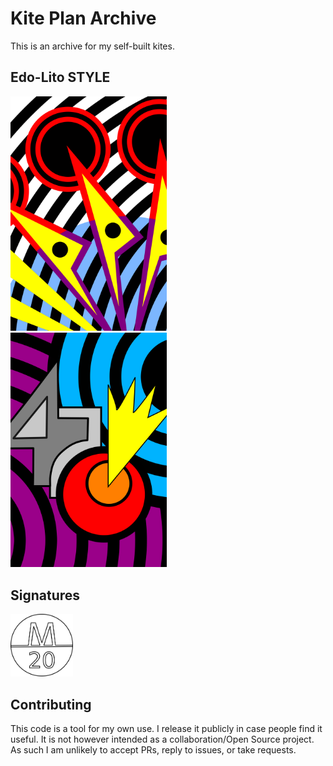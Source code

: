 # **Kite Plan Archive**

This is an archive for my self-built kites.

## **Edo-Lito STYLE**

<img src="./edolito-2/edo-art-2.png" alt="drawing" width="250"/> &nbsp;&nbsp;&nbsp;&nbsp;
<img src="./edolito-3/edo-art-3.png" alt="drawing" width="250"/>

## **Signatures**

<img src="./sign.png" alt="drawing" width="100"/>

## **Contributing**

This code is a tool for my own use. I release it publicly in case people find it useful. It is not however intended as a collaboration/Open Source project. As such I am unlikely to accept PRs, reply to issues, or take requests.


